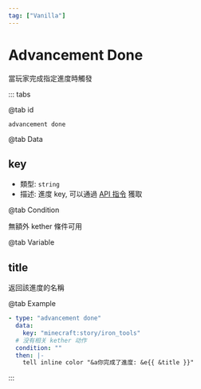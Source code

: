 ```yaml
---
tag: ["Vanilla"]
---
```


# Advancement Done

當玩家完成指定進度時觸發

::: tabs

@tab id

`advancement done`

@tab Data

## key <Badge text="必須" type="tip"/>

- 類型: `string`
- 描述: 進度 key, 可以通過 [API 指令](../start/command.md) 獲取

@tab Condition

無額外 kether 條件可用

@tab Variable

## title
返回該進度的名稱

@tab Example

```yaml
- type: "advancement done"
  data:
    key: "minecraft:story/iron_tools"
  # 没有相关 kether 动作
  condition: ""
  then: |-
    tell inline color "&a你完成了進度: &e{{ &title }}"
```

:::